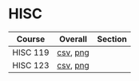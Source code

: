 # HISC

| Course | Overall | Section |
| ------ | ------- | ------- |
| HISC 119 | [csv](https://github.com/UCSD-Historical-Enrollment-Data/2024Spring/blob/main/overall/HISC%20119.csv), [png](https://raw.githubusercontent.com/UCSD-Historical-Enrollment-Data/2024Spring/main/plot_overall/HISC%20119.png) |  |
| HISC 123 | [csv](https://github.com/UCSD-Historical-Enrollment-Data/2024Spring/blob/main/overall/HISC%20123.csv), [png](https://raw.githubusercontent.com/UCSD-Historical-Enrollment-Data/2024Spring/main/plot_overall/HISC%20123.png) |  |
